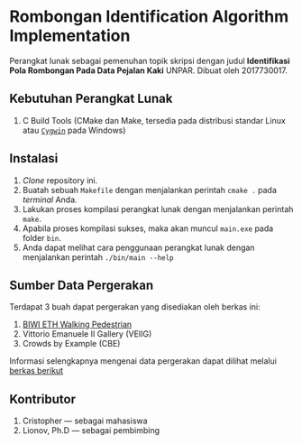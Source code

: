 # Rombongan Identification Algorithm Implementation

Perangkat lunak sebagai pemenuhan topik skripsi dengan judul **Identifikasi Pola Rombongan Pada Data Pejalan Kaki** UNPAR. Dibuat oleh 2017730017.

## Kebutuhan Perangkat Lunak

1. C Build Tools (CMake dan Make, tersedia pada distribusi standar Linux atau [`Cygwin`](https://www.cygwin.com/) pada Windows)
## Instalasi

1. _Clone_ repository ini.
2. Buatah sebuah `Makefile` dengan menjalankan perintah `cmake .` pada _terminal_ Anda.
3. Lakukan proses kompilasi perangkat lunak dengan menjalankan perintah `make`.
4. Apabila proses kompilasi sukses, maka akan muncul `main.exe` pada folder `bin`.
4. Anda dapat melihat cara penggunaan perangkat lunak dengan menjalankan perintah `./bin/main --help`

## Sumber Data Pergerakan

Terdapat 3 buah dapat pergerakan yang disediakan oleh berkas ini:

1. [BIWI ETH Walking Pedestrian](https://data.vision.ee.ethz.ch/cvl/aem/ewap_dataset_full.tgz)
2. Vittorio Emanuele II Gallery (VEIIG)
3. Crowds by Example (CBE)

Informasi selengkapnya mengenai data pergerakan dapat dilihat melalui [berkas berikut](./data/README.MD)

## Kontributor

1. Cristopher — sebagai mahasiswa
2. Lionov, Ph.D — sebagai pembimbing
